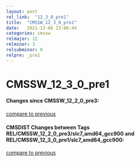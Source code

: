 ```yaml
---
layout: post
rel_link:  "12_3_0_pre1"
title:  "CMSSW_12_3_0_pre1"
date:   2021-12-06 23:06:44
categories: cmssw
relmajor: 12
relminor: 3
relsubminor: 0
relpre: _pre1
---
```


# CMSSW_12_3_0_pre1
#### Changes since CMSSW_12_2_0_pre3:
[compare to previous](https://github.com/cms-sw/cmssw/compare/CMSSW_12_2_0_pre3...CMSSW_12_3_0_pre1)



#### CMSDIST Changes between Tags REL/CMSSW_12_2_0_pre3/slc7_amd64_gcc900 and REL/CMSSW_12_3_0_pre1/slc7_amd64_gcc900:
[compare to previous](https://github.com/cms-sw/cmsdist/compare/REL/CMSSW_12_2_0_pre3/slc7_amd64_gcc900...REL/CMSSW_12_3_0_pre1/slc7_amd64_gcc900)



